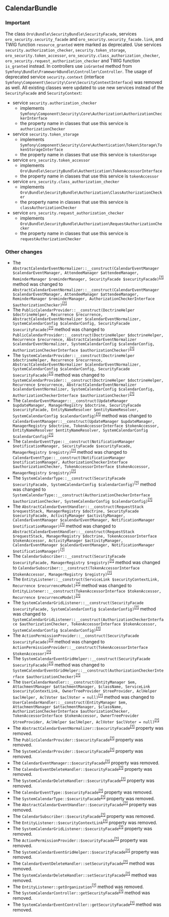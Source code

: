 CalendarBundle
--------------

### Important

The class `Oro\Bundle\SecurityBundle\SecurityFacade`, services `oro_security.security_facade` and `oro_security.security_facade.link`, and TWIG function `resource_granted` were marked as deprecated.
Use services `security.authorization_checker`, `security.token_storage`, `oro_security.token_accessor`, `oro_security.class_authorization_checker`, `oro_security.request_authorization_checker` and TWIG function `is_granted` instead.
In controllers use `isGranted` method from `Symfony\Bundle\FrameworkBundle\Controller\Controller`.
The usage of deprecated service `security.context` (interface `Symfony\Component\Security\Core\SecurityContextInterface`) was removed as well.
All existing classes were updated to use new services instead of the `SecurityFacade` and `SecurityContext`:

* service `security.authorization_checker`
    - implements `Symfony\Component\Security\Core\Authorization\AuthorizationCheckerInterface`
    - the property name in classes that use this service is `authorizationChecker`
* service `security.token_storage`
    - implements `Symfony\Component\Security\Core\Authentication\Token\Storage\TokenStorageInterface`
    - the property name in classes that use this service is `tokenStorage`
* service `oro_security.token_accessor`
    - implements `Oro\Bundle\SecurityBundle\Authentication\TokenAccessorInterface`
    - the property name in classes that use this service is `tokenAccessor`
* service `oro_security.class_authorization_checker`
    - implements `Oro\Bundle\SecurityBundle\Authorization\ClassAuthorizationChecker`
    - the property name in classes that use this service is `classAuthorizationChecker`
* service `oro_security.request_authorization_checker`
    - implements `Oro\Bundle\SecurityBundle\Authorization\RequestAuthorizationChecker`
    - the property name in classes that use this service is `requestAuthorizationChecker`

### Other changes

* The `AbstractCalendarEventNormalizer::__construct(CalendarEventManager $calendarEventManager, AttendeeManager $attendeeManager, ReminderManager $reminderManager, SecurityFacade $securityFacade)`<sup>[[?]](https://github.com/oroinc/OroCalendarBundle/tree/2.2.0/Provider/AbstractCalendarEventNormalizer.php#L58 "Oro\Bundle\CalendarBundle\Provider\AbstractCalendarEventNormalizer")</sup> method was changed to `AbstractCalendarEventNormalizer::__construct(CalendarEventManager $calendarEventManager, AttendeeManager $attendeeManager, ReminderManager $reminderManager, AuthorizationCheckerInterface $authorizationChecker)`<sup>[[?]](https://github.com/oroinc/OroCalendarBundle/tree/2.3.0/Provider/AbstractCalendarEventNormalizer.php#L59 "Oro\Bundle\CalendarBundle\Provider\AbstractCalendarEventNormalizer")</sup>
* The `PublicCalendarProvider::__construct(DoctrineHelper $doctrineHelper, Recurrence $recurrence, AbstractCalendarEventNormalizer $calendarEventNormalizer, SystemCalendarConfig $calendarConfig, SecurityFacade $securityFacade)`<sup>[[?]](https://github.com/oroinc/OroCalendarBundle/tree/2.2.0/Provider/PublicCalendarProvider.php#L33 "Oro\Bundle\CalendarBundle\Provider\PublicCalendarProvider")</sup> method was changed to `PublicCalendarProvider::__construct(DoctrineHelper $doctrineHelper, Recurrence $recurrence, AbstractCalendarEventNormalizer $calendarEventNormalizer, SystemCalendarConfig $calendarConfig, AuthorizationCheckerInterface $authorizationChecker)`<sup>[[?]](https://github.com/oroinc/OroCalendarBundle/tree/2.3.0/Provider/PublicCalendarProvider.php#L34 "Oro\Bundle\CalendarBundle\Provider\PublicCalendarProvider")</sup>
* The `SystemCalendarProvider::__construct(DoctrineHelper $doctrineHelper, Recurrence $recurrence, AbstractCalendarEventNormalizer $calendarEventNormalizer, SystemCalendarConfig $calendarConfig, SecurityFacade $securityFacade)`<sup>[[?]](https://github.com/oroinc/OroCalendarBundle/tree/2.2.0/Provider/SystemCalendarProvider.php#L33 "Oro\Bundle\CalendarBundle\Provider\SystemCalendarProvider")</sup> method was changed to `SystemCalendarProvider::__construct(DoctrineHelper $doctrineHelper, Recurrence $recurrence, AbstractCalendarEventNormalizer $calendarEventNormalizer, SystemCalendarConfig $calendarConfig, AuthorizationCheckerInterface $authorizationChecker)`<sup>[[?]](https://github.com/oroinc/OroCalendarBundle/tree/2.3.0/Provider/SystemCalendarProvider.php#L34 "Oro\Bundle\CalendarBundle\Provider\SystemCalendarProvider")</sup>
* The `CalendarEventManager::__construct(UpdateManager $updateManager, ManagerRegistry $doctrine, SecurityFacade $securityFacade, EntityNameResolver $entityNameResolver, SystemCalendarConfig $calendarConfig)`<sup>[[?]](https://github.com/oroinc/OroCalendarBundle/tree/2.2.0/Manager/CalendarEventManager.php#L47 "Oro\Bundle\CalendarBundle\Manager\CalendarEventManager")</sup> method was changed to `CalendarEventManager::__construct(UpdateManager $updateManager, ManagerRegistry $doctrine, TokenAccessorInterface $tokenAccessor, EntityNameResolver $entityNameResolver, SystemCalendarConfig $calendarConfig)`<sup>[[?]](https://github.com/oroinc/OroCalendarBundle/tree/2.3.0/Manager/CalendarEventManager.php#L47 "Oro\Bundle\CalendarBundle\Manager\CalendarEventManager")</sup>
* The `CalendarEventType::__construct(NotificationManager $notificationManager, SecurityFacade $securityFacade, ManagerRegistry $registry)`<sup>[[?]](https://github.com/oroinc/OroCalendarBundle/tree/2.2.0/Form/Type/CalendarEventType.php#L43 "Oro\Bundle\CalendarBundle\Form\Type\CalendarEventType")</sup> method was changed to `CalendarEventType::__construct(NotificationManager $notificationManager, AuthorizationCheckerInterface $authorizationChecker, TokenAccessorInterface $tokenAccessor, ManagerRegistry $registry)`<sup>[[?]](https://github.com/oroinc/OroCalendarBundle/tree/2.3.0/Form/Type/CalendarEventType.php#L42 "Oro\Bundle\CalendarBundle\Form\Type\CalendarEventType")</sup>
* The `SystemCalendarType::__construct(SecurityFacade $securityFacade, SystemCalendarConfig $calendarConfig)`<sup>[[?]](https://github.com/oroinc/OroCalendarBundle/tree/2.2.0/Form/Type/SystemCalendarType.php#L27 "Oro\Bundle\CalendarBundle\Form\Type\SystemCalendarType")</sup> method was changed to `SystemCalendarType::__construct(AuthorizationCheckerInterface $authorizationChecker, SystemCalendarConfig $calendarConfig)`<sup>[[?]](https://github.com/oroinc/OroCalendarBundle/tree/2.3.0/Form/Type/SystemCalendarType.php#L27 "Oro\Bundle\CalendarBundle\Form\Type\SystemCalendarType")</sup>
* The `AbstractCalendarEventHandler::__construct(RequestStack $requestStack, ManagerRegistry $doctrine, SecurityFacade $securityFacade, ActivityManager $activityManager, CalendarEventManager $calendarEventManager, NotificationManager $notificationManager)`<sup>[[?]](https://github.com/oroinc/OroCalendarBundle/tree/2.2.0/Form/Handler/AbstractCalendarEventHandler.php#L46 "Oro\Bundle\CalendarBundle\Form\Handler\AbstractCalendarEventHandler")</sup> method was changed to `AbstractCalendarEventHandler::__construct(RequestStack $requestStack, ManagerRegistry $doctrine, TokenAccessorInterface $tokenAccessor, ActivityManager $activityManager, CalendarEventManager $calendarEventManager, NotificationManager $notificationManager)`<sup>[[?]](https://github.com/oroinc/OroCalendarBundle/tree/2.3.0/Form/Handler/AbstractCalendarEventHandler.php#L46 "Oro\Bundle\CalendarBundle\Form\Handler\AbstractCalendarEventHandler")</sup>
* The `CalendarSubscriber::__construct(SecurityFacade $securityFacade, ManagerRegistry $registry)`<sup>[[?]](https://github.com/oroinc/OroCalendarBundle/tree/2.2.0/Form/EventListener/CalendarSubscriber.php#L27 "Oro\Bundle\CalendarBundle\Form\EventListener\CalendarSubscriber")</sup> method was changed to `CalendarSubscriber::__construct(TokenAccessorInterface $tokenAccessor, ManagerRegistry $registry)`<sup>[[?]](https://github.com/oroinc/OroCalendarBundle/tree/2.3.0/Form/EventListener/CalendarSubscriber.php#L27 "Oro\Bundle\CalendarBundle\Form\EventListener\CalendarSubscriber")</sup>
* The `EntityListener::__construct(ServiceLink $securityContextLink, Recurrence $recurrenceModel)`<sup>[[?]](https://github.com/oroinc/OroCalendarBundle/tree/2.2.0/EventListener/EntityListener.php#L45 "Oro\Bundle\CalendarBundle\EventListener\EntityListener")</sup> method was changed to `EntityListener::__construct(TokenAccessorInterface $tokenAccessor, Recurrence $recurrenceModel)`<sup>[[?]](https://github.com/oroinc/OroCalendarBundle/tree/2.3.0/EventListener/EntityListener.php#L42 "Oro\Bundle\CalendarBundle\EventListener\EntityListener")</sup>
* The `SystemCalendarGridListener::__construct(SecurityFacade $securityFacade, SystemCalendarConfig $calendarConfig)`<sup>[[?]](https://github.com/oroinc/OroCalendarBundle/tree/2.2.0/EventListener/Datagrid/SystemCalendarGridListener.php#L25 "Oro\Bundle\CalendarBundle\EventListener\Datagrid\SystemCalendarGridListener")</sup> method was changed to `SystemCalendarGridListener::__construct(AuthorizationCheckerInterface $authorizationChecker, TokenAccessorInterface $tokenAccessor, SystemCalendarConfig $calendarConfig)`<sup>[[?]](https://github.com/oroinc/OroCalendarBundle/tree/2.3.0/EventListener/Datagrid/SystemCalendarGridListener.php#L31 "Oro\Bundle\CalendarBundle\EventListener\Datagrid\SystemCalendarGridListener")</sup>
* The `ActionPermissionProvider::__construct(SecurityFacade $securityFacade)`<sup>[[?]](https://github.com/oroinc/OroCalendarBundle/tree/2.2.0/Datagrid/ActionPermissionProvider.php#L18 "Oro\Bundle\CalendarBundle\Datagrid\ActionPermissionProvider")</sup> method was changed to `ActionPermissionProvider::__construct(TokenAccessorInterface $tokenAccessor)`<sup>[[?]](https://github.com/oroinc/OroCalendarBundle/tree/2.3.0/Datagrid/ActionPermissionProvider.php#L18 "Oro\Bundle\CalendarBundle\Datagrid\ActionPermissionProvider")</sup>
* The `SystemCalendarEventGridHelper::__construct(SecurityFacade $securityFacade)`<sup>[[?]](https://github.com/oroinc/OroCalendarBundle/tree/2.2.0/Datagrid/SystemCalendarEventGridHelper.php#L16 "Oro\Bundle\CalendarBundle\Datagrid\SystemCalendarEventGridHelper")</sup> method was changed to `SystemCalendarEventGridHelper::__construct(AuthorizationCheckerInterface $authorizationChecker)`<sup>[[?]](https://github.com/oroinc/OroCalendarBundle/tree/2.3.0/Datagrid/SystemCalendarEventGridHelper.php#L17 "Oro\Bundle\CalendarBundle\Datagrid\SystemCalendarEventGridHelper")</sup>
* The `UserCalendarHandler::__construct(EntityManager $em, AttachmentManager $attachmentManager, $className, ServiceLink $securityContextLink, OwnerTreeProvider $treeProvider, AclHelper $aclHelper, AclVoter $aclVoter = null)`<sup>[[?]](https://github.com/oroinc/OroCalendarBundle/tree/2.2.0/Autocomplete/UserCalendarHandler.php#L31 "Oro\Bundle\CalendarBundle\Autocomplete\UserCalendarHandler")</sup> method was changed to `UserCalendarHandler::__construct(EntityManager $em, AttachmentManager $attachmentManager, $className, AuthorizationCheckerInterface $authorizationChecker, TokenAccessorInterface $tokenAccessor, OwnerTreeProvider $treeProvider, AclHelper $aclHelper, AclVoter $aclVoter = null)`<sup>[[?]](https://github.com/oroinc/OroCalendarBundle/tree/2.3.0/Autocomplete/UserCalendarHandler.php#L34 "Oro\Bundle\CalendarBundle\Autocomplete\UserCalendarHandler")</sup>
* The `AbstractCalendarEventNormalizer::$securityFacade`<sup>[[?]](https://github.com/oroinc/OroCalendarBundle/tree/2.2.0/Provider/AbstractCalendarEventNormalizer.php#L35 "Oro\Bundle\CalendarBundle\Provider\AbstractCalendarEventNormalizer::$securityFacade")</sup> property was removed.
* The `PublicCalendarProvider::$securityFacade`<sup>[[?]](https://github.com/oroinc/OroCalendarBundle/tree/2.2.0/Provider/PublicCalendarProvider.php#L24 "Oro\Bundle\CalendarBundle\Provider\PublicCalendarProvider::$securityFacade")</sup> property was removed.
* The `SystemCalendarProvider::$securityFacade`<sup>[[?]](https://github.com/oroinc/OroCalendarBundle/tree/2.2.0/Provider/SystemCalendarProvider.php#L24 "Oro\Bundle\CalendarBundle\Provider\SystemCalendarProvider::$securityFacade")</sup> property was removed.
* The `CalendarEventManager::$securityFacade`<sup>[[?]](https://github.com/oroinc/OroCalendarBundle/tree/2.2.0/Manager/CalendarEventManager.php#L32 "Oro\Bundle\CalendarBundle\Manager\CalendarEventManager::$securityFacade")</sup> property was removed.
* The `CalendarEventDeleteHandler::$securityFacade`<sup>[[?]](https://github.com/oroinc/OroCalendarBundle/tree/2.2.0/Handler/CalendarEventDeleteHandler.php#L29 "Oro\Bundle\CalendarBundle\Handler\CalendarEventDeleteHandler::$securityFacade")</sup> property was removed.
* The `SystemCalendarDeleteHandler::$securityFacade`<sup>[[?]](https://github.com/oroinc/OroCalendarBundle/tree/2.2.0/Handler/SystemCalendarDeleteHandler.php#L18 "Oro\Bundle\CalendarBundle\Handler\SystemCalendarDeleteHandler::$securityFacade")</sup> property was removed.
* The `CalendarEventType::$securityFacade`<sup>[[?]](https://github.com/oroinc/OroCalendarBundle/tree/2.2.0/Form/Type/CalendarEventType.php#L31 "Oro\Bundle\CalendarBundle\Form\Type\CalendarEventType::$securityFacade")</sup> property was removed.
* The `SystemCalendarType::$securityFacade`<sup>[[?]](https://github.com/oroinc/OroCalendarBundle/tree/2.2.0/Form/Type/SystemCalendarType.php#L18 "Oro\Bundle\CalendarBundle\Form\Type\SystemCalendarType::$securityFacade")</sup> property was removed.
* The `AbstractCalendarEventHandler::$securityFacade`<sup>[[?]](https://github.com/oroinc/OroCalendarBundle/tree/2.2.0/Form/Handler/AbstractCalendarEventHandler.php#L30 "Oro\Bundle\CalendarBundle\Form\Handler\AbstractCalendarEventHandler::$securityFacade")</sup> property was removed.
* The `CalendarSubscriber::$securityFacade`<sup>[[?]](https://github.com/oroinc/OroCalendarBundle/tree/2.2.0/Form/EventListener/CalendarSubscriber.php#L18 "Oro\Bundle\CalendarBundle\Form\EventListener\CalendarSubscriber::$securityFacade")</sup> property was removed.
* The `EntityListener::$securityContextLink`<sup>[[?]](https://github.com/oroinc/OroCalendarBundle/tree/2.2.0/EventListener/EntityListener.php#L30 "Oro\Bundle\CalendarBundle\EventListener\EntityListener::$securityContextLink")</sup> property was removed.
* The `SystemCalendarGridListener::$securityFacade`<sup>[[?]](https://github.com/oroinc/OroCalendarBundle/tree/2.2.0/EventListener/Datagrid/SystemCalendarGridListener.php#L16 "Oro\Bundle\CalendarBundle\EventListener\Datagrid\SystemCalendarGridListener::$securityFacade")</sup> property was removed.
* The `ActionPermissionProvider::$securityFacade`<sup>[[?]](https://github.com/oroinc/OroCalendarBundle/tree/2.2.0/Datagrid/ActionPermissionProvider.php#L13 "Oro\Bundle\CalendarBundle\Datagrid\ActionPermissionProvider::$securityFacade")</sup> property was removed.
* The `SystemCalendarEventGridHelper::$securityFacade`<sup>[[?]](https://github.com/oroinc/OroCalendarBundle/tree/2.2.0/Datagrid/SystemCalendarEventGridHelper.php#L11 "Oro\Bundle\CalendarBundle\Datagrid\SystemCalendarEventGridHelper::$securityFacade")</sup> property was removed.
* The `CalendarEventDeleteHandler::setSecurityFacade`<sup>[[?]](https://github.com/oroinc/OroCalendarBundle/tree/2.2.0/Handler/CalendarEventDeleteHandler.php#L78 "Oro\Bundle\CalendarBundle\Handler\CalendarEventDeleteHandler::setSecurityFacade")</sup> method was removed.
* The `SystemCalendarDeleteHandler::setSecurityFacade`<sup>[[?]](https://github.com/oroinc/OroCalendarBundle/tree/2.2.0/Handler/SystemCalendarDeleteHandler.php#L31 "Oro\Bundle\CalendarBundle\Handler\SystemCalendarDeleteHandler::setSecurityFacade")</sup> method was removed.
* The `EntityListener::getOrganization`<sup>[[?]](https://github.com/oroinc/OroCalendarBundle/tree/2.2.0/EventListener/EntityListener.php#L139 "Oro\Bundle\CalendarBundle\EventListener\EntityListener::getOrganization")</sup> method was removed.
* The `SystemCalendarController::getSecurityFacade`<sup>[[?]](https://github.com/oroinc/OroCalendarBundle/tree/2.2.0/Controller/SystemCalendarController.php#L180 "Oro\Bundle\CalendarBundle\Controller\SystemCalendarController::getSecurityFacade")</sup> method was removed.
* The `SystemCalendarEventController::getSecurityFacade`<sup>[[?]](https://github.com/oroinc/OroCalendarBundle/tree/2.2.0/Controller/SystemCalendarEventController.php#L173 "Oro\Bundle\CalendarBundle\Controller\SystemCalendarEventController::getSecurityFacade")</sup> method was removed.

